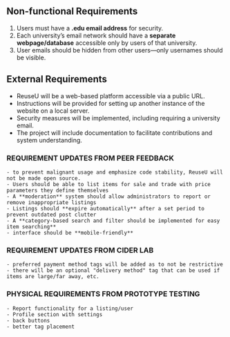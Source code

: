 ## Non-functional Requirements

1. Users must have a **.edu email address** for security.
2. Each university’s email network should have a **separate webpage/database** accessible only by users of that university.
3. User emails should be hidden from other users—only usernames should be visible.

## External Requirements

- ReuseU will be a web-based platform accessible via a public URL.
- Instructions will be provided for setting up another instance of the website on a local server.
- Security measures will be implemented, including requiring a university email.
- The project will include documentation to facilitate contributions and system understanding.

### REQUIREMENT UPDATES FROM PEER FEEDBACK
    - to prevent malignant usage and emphasize code stability, ReuseU will not be made open source.
    - Users should be able to list items for sale and trade with price parameters they define themselves
    - A **moderation** system should allow administrators to report or remove inappropriate listings
    - Listings should **expire automatically** after a set period to prevent outdated post clutter
    - A **category-based search and filter should be implemented for easy item searching**
    - interface should be **mobile-friendly**

### REQUIREMENT UPDATES FROM CIDER LAB
    - preferred payment method tags will be added as to not be restrictive
    - there will be an optional "delivery method" tag that can be used if items are large/far away, etc.

### PHYSICAL REQUIREMENTS FROM PROTOTYPE TESTING
    - Report functionality for a listing/user
    - Profile section with settings
    - back buttons
    - better tag placement